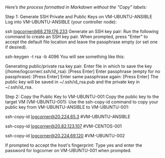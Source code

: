 
*Here’s the process formatted in Markdown without the "Copy" labels:*

Step 1: Generate SSH Private and Public Keys on VM-UBUNTU-ANSIBLE
Log into VM-UBUNTU-ANSIBLE (your controller node):

ssh logcorner@68.219.176.233
Generate an SSH key pair:
Run the following command to create an SSH key pair. When prompted, press "Enter" to accept the default file location and leave the passphrase empty (or set one if desired).

ssh-keygen -t rsa -b 4096
You will see something like this:

Generating public/private rsa key pair.
Enter file in which to save the key (/home/logcorner/.ssh/id_rsa):
[Press Enter]
Enter passphrase (empty for no passphrase):
[Press Enter]
Enter same passphrase again:
[Press Enter]
The public key will be saved in ~/.ssh/id_rsa.pub and the private key in ~/.ssh/id_rsa.

Step 2: Copy the Public Key to VM-UBUNTU-001
Copy the public key to the target VM (VM-UBUNTU-001):
Use the ssh-copy-id command to copy your public key from VM-UBUNTU-ANSIBLE to VM-UBUNTU-001:

ssh-copy-id logcorner@20.224.65.3  #VM-UBUNTU-ANSIBLE

ssh-copy-id logcorner@20.82.123.107  #VM-CENTOS-001

ssh-copy-id logcorner@20.224.69.120  #VM-UBUNTU-002

If prompted to accept the host's fingerprint:
Type yes and enter the password for logcorner on VM-UBUNTU-001 when prompted.
